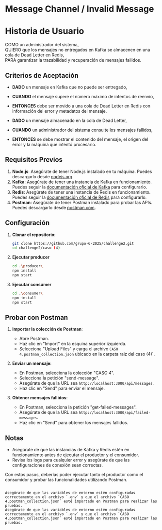 # Message Channel / Invalid Message

# Historia de Usuario

COMO un administrador del sistema,  
QUIERO que los mensajes no entregados en Kafka se almacenen en una cola de Dead Letter en Redis,  
PARA garantizar la trazabilidad y recuperación de mensajes fallidos.

## Criterios de Aceptación

- **DADO** un mensaje en Kafka que no puede ser entregado,
- **CUANDO** el mensaje supere el número máximo de intentos de reenvío,
- **ENTONCES** debe ser movido a una cola de Dead Letter en Redis con información del error y metadatos del mensaje.

- **DADO** un mensaje almacenado en la cola de Dead Letter,
- **CUANDO** un administrador del sistema consulte los mensajes fallidos,
- **ENTONCES** se debe mostrar el contenido del mensaje, el origen del error y la máquina que intentó procesarlo.

## Requisitos Previos

1. **Node.js**: Asegúrate de tener Node.js instalado en tu máquina. Puedes descargarlo desde [nodejs.org](https://nodejs.org/).
2. **Kafka**: Asegúrate de tener una instancia de Kafka en funcionamiento. Puedes seguir la [documentación oficial de Kafka](https://kafka.apache.org/quickstart) para configurarlo.
3. **Redis**: Asegúrate de tener una instancia de Redis en funcionamiento. Puedes seguir la [documentación oficial de Redis](https://redis.io/download) para configurarlo.
4. **Postman**: Asegúrate de tener Postman instalado para probar las APIs. Puedes descargarlo desde [postman.com](https://www.postman.com/downloads/).

## Configuración

1. **Clonar el repositorio**:
   ```sh
   git clone https://github.com/grupo-6-2025/challenge2.git
   cd challenge2/caso (4)
   ```
2. **Ejecutar producer**
   ```sh
   cd .\producer\
   npm install
   npm start
   ```
3. **Ejecutar consumer**
   ```sh
   cd .\consumer\
   npm install
   npm start
   ```

## Probar con Postman

1. **Importar la colección de Postman**:

   - Abre Postman.
   - Haz clic en "Import" en la esquina superior izquierda.
   - Selecciona "Upload Files" y carga el archivo `CASO 4.postman_collection.json` ubicado en la carpeta raiz del caso (4)`.

2. **Enviar un mensaje**:

   - En Postman, selecciona la colección "CASO 4".
   - Selecciona la petición "send-message".
   - Asegúrate de que la URL sea `http://localhost:3000/api/messages`.
   - Haz clic en "Send" para enviar el mensaje.

3. **Obtener mensajes fallidos**:
   - En Postman, selecciona la petición "get-failed-messages".
   - Asegúrate de que la URL sea `http://localhost:3000/api/failed-messages`.
   - Haz clic en "Send" para obtener los mensajes fallidos.

## Notas

- Asegúrate de que las instancias de Kafka y Redis estén en funcionamiento antes de ejecutar el productor y el consumidor.
- Revisa los logs para cualquier error y asegúrate de que las configuraciones de conexión sean correctas.

Con estos pasos, deberías poder ejecutar tanto el productor como el consumidor y probar las funcionalidades utilizando Postman.

```

Asegúrate de que las variables de entorno estén configuradas correctamente en el archivo `.env` y que el archivo `CASO 4.postman_collection.json` esté importado en Postman para realizar las pruebas.
Asegúrate de que las variables de entorno estén configuradas correctamente en el archivo `.env` y que el archivo `CASO 4.postman_collection.json` esté importado en Postman para realizar las pruebas.
```
